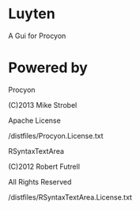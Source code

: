 Luyten
======

A Gui for Procyon

Powered by 
======
Procyon

(C)2013 Mike Strobel

Apache License

/distfiles/Procyon.License.txt


RSyntaxTextArea

(C)2012 Robert Futrell

All Rights Reserved

/distfiles/RSyntaxTextArea.License.txt
